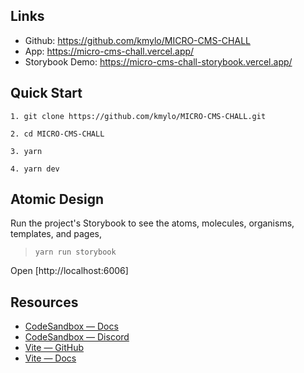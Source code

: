 ## Links

- Github: https://github.com/kmylo/MICRO-CMS-CHALL
- App: https://micro-cms-chall.vercel.app/
- Storybook Demo: https://micro-cms-chall-storybook.vercel.app/

## Quick Start

```
1. git clone https://github.com/kmylo/MICRO-CMS-CHALL.git

2. cd MICRO-CMS-CHALL

3. yarn

4. yarn dev
```

## Atomic Design

Run the project's Storybook to see the atoms, molecules, organisms, templates, and pages,

>  `yarn run storybook`

Open [http://localhost:6006]

## Resources

- [CodeSandbox — Docs](https://codesandbox.io/docs/projects)
- [CodeSandbox — Discord](https://discord.gg/Ggarp3pX5H)
- [Vite — GitHub](https://github.com/vitejs/vite)
- [Vite — Docs](https://vitejs.dev/guide/)
